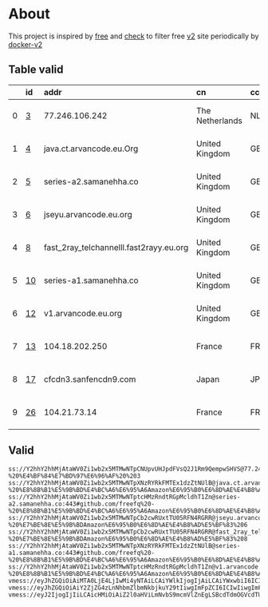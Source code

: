 
# About

This project is inspired by [free](https://github.com/freefq/free) and [check](https://github.com/yeahwu/check) to filter free [v2](https://github.com/v2fly/v2ray-core) site periodically by [docker-v2](https://hub.docker.com/r/v2ray/official)

    

## Table valid
|    | id                   | addr                                    | cn              | cc   | isp                              | ip             | chatgpt          |
|---:|:---------------------|:----------------------------------------|:----------------|:-----|:---------------------------------|:---------------|:-----------------|
|  0 | [3](config/3.json)   | 77.246.106.242                          | The Netherlands | NL   | Servers Tech Fzco                | 77.246.106.242 | Yes (Region: NL) |
|  1 | [4](config/4.json)   | java.ct.arvancode.eu.Org                | United Kingdom  | GB   | AMAZON-02                        | 18.132.198.231 | Yes (Region: GB) |
|  2 | [5](config/5.json)   | series-a2.samanehha.co                  | United Kingdom  | GB   | AMAZON-02                        | 18.132.198.231 | Yes (Region: GB) |
|  3 | [6](config/6.json)   | jseyu.arvancode.eu.org                  | United Kingdom  | GB   | AMAZON-02                        | 18.134.130.161 | Yes (Region: GB) |
|  4 | [8](config/8.json)   | fast_2ray_telchannelll.fast2rayy.eu.org | United Kingdom  | GB   | AMAZON-02                        | 18.134.130.161 | Yes (Region: GB) |
|  5 | [10](config/10.json) | series-a1.samanehha.co                  | United Kingdom  | GB   | AMAZON-02                        | 18.132.198.231 | Yes (Region: GB) |
|  6 | [12](config/12.json) | v1.arvancode.eu.org                     | United Kingdom  | GB   | AMAZON-02                        | 18.132.198.231 | Yes (Region: GB) |
|  7 | [13](config/13.json) | 104.18.202.250                          | France          | FR   | AS-GLOBALTELEHOST                | 149.7.16.197   | Yes (Region: CA) |
|  8 | [17](config/17.json) | cfcdn3.sanfencdn9.com                   | Japan           | JP   | Eons Data Communications Limited | 38.207.152.144 | Yes (Region: US) |
|  9 | [26](config/26.json) | 104.21.73.14                            | France          | FR   | Akamai Connected Cloud           | 172.232.33.23  | Yes (Region: CA) |

## Valid
```
ss://Y2hhY2hhMjAtaWV0Zi1wb2x5MTMwNTpCNUpvUHJpdFVsQ2J1Rm9QempwSHVS@77.246.106.242:10220#github.com/freefq%20-%20%E4%BF%84%E7%BD%97%E6%96%AF%20%203
ss://Y2hhY2hhMjAtaWV0Zi1wb2x5MTMwNTpXNzRYRkFMTEx1dzZtNUlB@java.ct.arvancode.eu.Org:443#github.com/freefq%20-%20%E8%8B%B1%E5%9B%BD%E4%BC%A6%E6%95%A6Amazon%E6%95%B0%E6%8D%AE%E4%B8%AD%E5%BF%83%204
ss://Y2hhY2hhMjAtaWV0Zi1wb2x5MTMwNTptcHMzRndtRGpMcldhT1Zn@series-a2.samanehha.co:443#github.com/freefq%20-%20%E8%8B%B1%E5%9B%BD%E4%BC%A6%E6%95%A6Amazon%E6%95%B0%E6%8D%AE%E4%B8%AD%E5%BF%83%205
ss://Y2hhY2hhMjAtaWV0Zi1wb2x5MTMwNTpCb2cwRUxtTU05RFN4RGRR@jseyu.arvancode.eu.org:443#github.com/freefq%20-%20%E7%BE%8E%E5%9B%BDAmazon%E6%95%B0%E6%8D%AE%E4%B8%AD%E5%BF%83%206
ss://Y2hhY2hhMjAtaWV0Zi1wb2x5MTMwNTpCb2cwRUxtTU05RFN4RGRR@fast_2ray_telchannelll.fast2rayy.eu.org:443#github.com/freefq%20-%20%E7%BE%8E%E5%9B%BDAmazon%E6%95%B0%E6%8D%AE%E4%B8%AD%E5%BF%83%208
ss://Y2hhY2hhMjAtaWV0Zi1wb2x5MTMwNTpXNzRYRkFMTEx1dzZtNUlB@series-a1.samanehha.co:443#github.com/freefq%20-%20%E8%8B%B1%E5%9B%BD%E4%BC%A6%E6%95%A6Amazon%E6%95%B0%E6%8D%AE%E4%B8%AD%E5%BF%83%2010
ss://Y2hhY2hhMjAtaWV0Zi1wb2x5MTMwNTptcHMzRndtRGpMcldhT1Zn@v1.arvancode.eu.org:443#github.com/freefq%20-%20%E8%8B%B1%E5%9B%BD%E4%BC%A6%E6%95%A6Amazon%E6%95%B0%E6%8D%AE%E4%B8%AD%E5%BF%83%2012
vmess://eyJhZGQiOiAiMTA0LjE4LjIwMi4yNTAiLCAiYWlkIjogIjAiLCAiYWxwbiI6ICIiLCAiZnAiOiAiIiwgImhvc3QiOiAiZXJmYW5uZXdmcmVlbm9kZXMudmRtbXN3eXptemlnb252bmprNDQzLndvcmtlcnMuZGV2IiwgImlkIjogIjAzZmNjNjE4LWI5M2QtNjc5Ni02YWVkLThhMzhjOTc1ZDU4MSIsICJuZXQiOiAid3MiLCAicGF0aCI6ICIvbmluYS5ib25kL2xpbmt2d3MiLCAicG9ydCI6ICIyMDgyIiwgInBzIjogImdpdGh1Yi5jb20vZnJlZWZxIC0gXHU3ZjhlXHU1NmZkQ2xvdWRGbGFyZVx1NTE2Y1x1NTNmOENETlx1ODI4Mlx1NzBiOSAxMyIsICJzY3kiOiAiYXV0byIsICJzbmkiOiAiIiwgInRscyI6ICIiLCAidHlwZSI6ICIiLCAidiI6ICIyIn0=
vmess://eyJhZGQiOiAiY2ZjZG4zLnNhbmZlbmNkbjkuY29tIiwgImFpZCI6ICIwIiwgImFscG4iOiAiIiwgImZwIjogIiIsICJob3N0IjogImt2anFxa256anA2LnlvZm5oa2ZjLnh5eiIsICJpZCI6ICI1OGVjYjY2Zi04YjU1LTRiMmEtOTdjOS03Yjg3ZTE4OWQyZjciLCAibmV0IjogIndzIiwgInBhdGgiOiAiL3ZpZGVvL1pvOThQWWZFIiwgInBvcnQiOiAiMjA1MiIsICJwcyI6ICJnaXRodWIuY29tL2ZyZWVmcSAtIFx1N2Y4ZVx1NTZmZENsb3VkRmxhcmVcdTUxNmNcdTUzZjhDRE5cdTgyODJcdTcwYjkgMTciLCAic2N5IjogImF1dG8iLCAic25pIjogIiIsICJ0bHMiOiAiIiwgInR5cGUiOiAiIiwgInYiOiAiMiJ9
vmess://eyJ2IjogIjIiLCAicHMiOiAiZ2l0aHViLmNvbS9mcmVlZnEgLSBcdTdmOGVcdTU2ZmRDbG91ZEZsYXJlXHU1MTZjXHU1M2Y4Q0ROXHU4MjgyXHU3MGI5IDI2IiwgImFkZCI6ICIxMDQuMjEuNzMuMTQiLCAicG9ydCI6ICI4ODgwIiwgInR5cGUiOiAibm9uZSIsICJpZCI6ICI0NWY2M2U5Mi1mNzgyLTRjYWMtODRiOC1lNjFjYjVhNWJmZDAiLCAiYWlkIjogIjAiLCAibmV0IjogIndzIiwgInBhdGgiOiAiL2FkZW5jMzUuZml4ZWRsZm9hdC50b3AvbGlua3dzIiwgImhvc3QiOiAieWFnaG9vYjU1ZnJlZW5vZGVzLnJlcGFjbzY5NDM3NDAzLndvcmtlcnMuZGV2IiwgInRscyI6ICIifQ==
```

